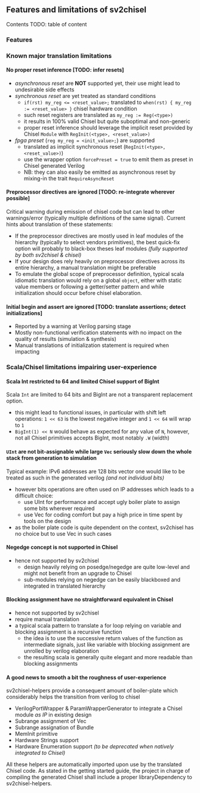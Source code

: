 ## Features and limitations of sv2chisel

Contents
TODO: table of content

### Features



### Known major translation limitations
#### No proper reset inference [TODO: infer resets]
- *asynchronous reset* are **NOT** supported yet, their use might lead to undesirable side effects
- *synchronous reset* are yet treated as standard conditions 
  - `if(rst) my_reg <= <reset_value>;` translated to `when(rst) { my_reg := <reset_value> }` chisel hardware condition 
  - such reset registers are translated as `my_reg := Reg(<type>)` 
  - it results in 100% valid Chisel but quite suboptimal and non-generic
  - proper reset inference should leverage the implicit reset provided by Chisel `Module` with `RegInit(<type>, <reset_value>)`
- *fpga preset* (`reg my_reg = <init_value>;`) are supported
  - translated as implicit synchronous reset (`RegInit(<type>, <reset_value>)`)
  - use the wrapper option `forcePreset = true` to emit them as preset in Chisel generated Verilog 
  - NB: they can also easily be emitted as asynchronous reset by mixing-in the trait `RequireAsyncReset`

#### Preprocessor directives are ignored [TODO: re-integrate wherever possible]
Critical warning during emission of chisel code but can lead to other warnings/error (typically multiple definitions of the same signal).
Current hints about translation of these statements:
- If the preprocessor directives are mostly used in leaf modules of the hierarchy (typically to select vendors primitives), the best quick-fix option will probably to black-box theses leaf modules *(fully supported by both sv2chisel & chisel)*
- If your design does rely heavily on preprocessor directives across its entire hierarchy, a manual translation might be preferable
- To emulate the global scope of preprocessor definition, typical scala idiomatic translation would rely on a global `object`, either with static value members or following a getter/setter pattern and while initialization should occur before chisel elaboration. 

#### Initial begin and assert are ignored [TODO: translate assertions; detect initializations]
- Reported by a warning at Verilog parsing stage
- Mostly non-functional verification statements with no impact on the quality of results (simulation & synthesis)
- Manual translations of initialization statement is required when impacting 

### Scala/Chisel limitations impairing user-experience
#### Scala Int restricted to 64 and limited Chisel support of BigInt
Scala `Int` are limited to 64 bits and BigInt are not a transparent replacement option.
- this might lead to functional issues, in particular with shift left operations: `1 << 63` is the lowest negative integer and `1 << 64` will wrap to `1`
- `BigInt(1) << N` would behave as expected for any value of `N`, however, not all Chisel primitives accepts BigInt, most notably `.W` (width)

#### `UInt` are not bit-assignable while large `Vec` seriously slow down the whole stack from generation to simulation
Typical example: IPv6 addresses are 128 bits vector one would like to be treated as such in the generated verilog *(and not individual bits)*
- however bits operations are often used on IP addresses which leads to a difficult choice:
  - use UInt for performance and accept ugly boiler plate to assign some bits wherever required
  - use Vec for coding comfort but pay a high price in time spent by tools on the design
- as the boiler plate code is quite dependent on the context, sv2chisel has no choice but to use Vec in such cases

#### Negedge concept is not supported in Chisel
- hence not supported by sv2chisel
  - design heavily relying on posedge/negedge are quite low-level and might not benefit from an upgrade to Chisel
  - sub-modules relying on negedge can be easily blackboxed and integrated in translated hierarchy

#### Blocking assignment have no straightforward equivalent in Chisel
- hence not supported by sv2chisel 
- require manual translation
- a typical scala pattern to translate a for loop relying on variable and blocking assignment is a recursive function
  - the idea is to use the successive return values of the function as intermediate signals, just like variable with blocking assignment are unrolled by verilog elaboration
  - the resulting scala is generally quite elegant and more readable than blocking assignments

#### A good news to smooth a bit the roughness of user-experience
sv2chisel-helpers provide a consequent amount of boiler-plate which considerably helps the transition from verilog to chisel
- VerilogPortWrapper & ParamWrapperGenerator to integrate a Chisel module *as IP* in existing design
- Subrange assignment of Vec
- Subrange assignation of Bundle
- MemInit primitive
- Hardware Strings support
- Hardware Enumeration support *(to be deprecated when natively integrated to Chisel)*

All these helpers are automatically imported upon use by the translated Chisel code.
As stated in the getting started guide, the project in charge of compiling the generated Chisel shall include a proper libraryDependency to sv2chisel-helpers. 
 
